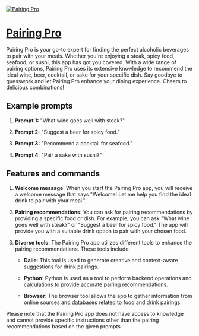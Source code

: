 [![Pairing Pro](https://files.oaiusercontent.com/file-ERUyixYsl5bZC3smJLPo1b5s?se=2123-10-17T23%3A41%3A26Z&sp=r&sv=2021-08-06&sr=b&rscc=max-age%3D31536000%2C%20immutable&rscd=attachment%3B%20filename%3D1e15f2e1-5aae-43ae-bb61-878e6bcbad7b.png&sig=zxmQ5AoQYh/cM2un24Y/EQuoNr0BZPw%2BylhovGAMV4M%3D)](https://chat.openai.com/g/g-UuRPcpKxY-pairing-pro)

# [Pairing Pro](https://chat.openai.com/g/g-UuRPcpKxY-pairing-pro)

Pairing Pro is your go-to expert for finding the perfect alcoholic beverages to pair with your meals. Whether you're enjoying a steak, spicy food, seafood, or sushi, this app has got you covered. With a wide range of pairing options, Pairing Pro uses its extensive knowledge to recommend the ideal wine, beer, cocktail, or sake for your specific dish. Say goodbye to guesswork and let Pairing Pro enhance your dining experience. Cheers to delicious combinations!

## Example prompts

1. **Prompt 1:** "What wine goes well with steak?"

2. **Prompt 2:** "Suggest a beer for spicy food."

3. **Prompt 3:** "Recommend a cocktail for seafood."

4. **Prompt 4:** "Pair a sake with sushi?"

## Features and commands

1. **Welcome message**: When you start the Pairing Pro app, you will receive a welcome message that says "Welcome! Let me help you find the ideal drink to pair with your meal."

2. **Pairing recommendations**: You can ask for pairing recommendations by providing a specific food or dish. For example, you can ask "What wine goes well with steak?" or "Suggest a beer for spicy food." The app will provide you with a suitable drink option to pair with your chosen food.

3. **Diverse tools**: The Pairing Pro app utilizes different tools to enhance the pairing recommendations. These tools include:

   - **Dalle**: This tool is used to generate creative and context-aware suggestions for drink pairings.
  
   - **Python**: Python is used as a tool to perform backend operations and calculations to provide accurate pairing recommendations.
  
   - **Browser**: The browser tool allows the app to gather information from online sources and databases related to food and drink pairings.

Please note that the Pairing Pro app does not have access to knowledge and cannot provide specific instructions other than the pairing recommendations based on the given prompts.